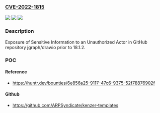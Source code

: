 ### [CVE-2022-1815](https://cve.mitre.org/cgi-bin/cvename.cgi?name=CVE-2022-1815)
![](https://img.shields.io/static/v1?label=Product&message=jgraph%2Fdrawio&color=blue)
![](https://img.shields.io/static/v1?label=Version&message=n%2Fa&color=blue)
![](https://img.shields.io/static/v1?label=Vulnerability&message=CWE-200%20Exposure%20of%20Sensitive%20Information%20to%20an%20Unauthorized%20Actor&color=brighgreen)

### Description

Exposure of Sensitive Information to an Unauthorized Actor in GitHub repository jgraph/drawio prior to 18.1.2.

### POC

#### Reference
- https://huntr.dev/bounties/6e856a25-9117-47c6-9375-52f78876902f

#### Github
- https://github.com/ARPSyndicate/kenzer-templates

